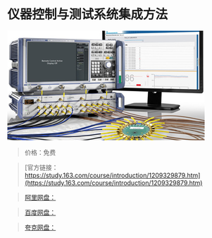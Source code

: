 # 仪器控制与测试系统集成方法

![img](../../../assets/study163/free/326865f81eab4f31b9a217328b3f6e03.jpg)

> 价格：免费

> [官方链接：https://study.163.com/course/introduction/1209329879.htm](https://study.163.com/course/introduction/1209329879.htm)

> [阿里网盘：]()

> [百度网盘：]()

> [夸克网盘：]()
